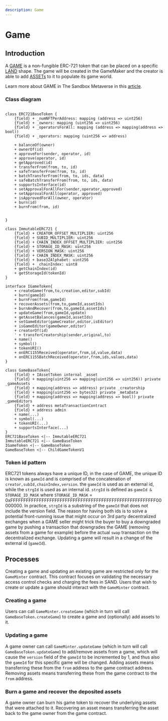 ```yaml
---
description: Game
---
```


# Game

## Introduction

A [GAME]() is a non-fungible ERC-721 token that can be placed on a specific [LAND](../land/land.md) shape. The game will be created in the GameMaker and the creator is able to add [ASSETs](../asset/asset.md) to it to populate its game world.

Learn more about GAME in The Sandbox Metaverse in this [article]().

### Class diagram

```plantuml

class ERC721BaseToken {
    {field} + _numNFTPerAddress: mapping (address => uint256)
    {field} + _owners: mapping (uint256 => uint256)
    {field} + _operatorsForAll: mapping (address => mapping(address => bool))
    {field} + _operators: mapping (uint256 => address)

    + balanceOf(owner)
    + ownerOf(id)
    + approveFor(sender, operator, id)
    + approve(operator, id)
    + getApproved(id)
    + transferFrom(from, to, id)
    + safeTransferFrom(from, to, id)
    + batchTransferFrom(from, to, ids, data)
    + safeBatchTransferFrom(from, to, ids, data)
    + supportsInterface(id)
    + setApprovalForAllFor(sender,operator,approved)
    + setApprovalForAll(operator, approved)
    + isApprovedForAll(owner, operator)
    + burn(id)
    + burnFrom(from, id)


}

class ImmutableERC721 {
    {field} + CREATOR_OFFSET_MULTIPLIER: uint256
    {field} + SUBID_MULTIPLIER: uint256
    {field} + CHAIN_INDEX_OFFSET_MULTIPLIER: uint256
    {field} + STORAGE_ID_MASK: uint256
    {field} + VERSION_MASK: uint256
    {field} + CHAIN_INDEX_MASK: uint256
    {field} + base32Alphabet: uint256
    {field} + _chainIndex: uint8
    + getChainIndex(id)
    + getStorageId(tokenId)
}

interface IGameToken{
    + createGame(from,to,creation,editor,subId)
    + burn(gameId)
    + burnFrom(from,gameId)
    + recoverAssets(from,to,gameId,assetIds)
    + burnAndRecover(from,to,gameId,assetIds)
    + updateGame(from,gameId,update)
    + getAssetBalances(gameId,assetIds)
    + setGameEditor(gameCreator,editor,isEditor)
    + isGameEditor(gameOwner,editor)
    + creatorOf(id)
    ' + transferCreatorship(sender,original,to)
    + name()
    + symbol()
    + tokenURI()
    + onERC1155Received(operator,from,id,value,data)
    + onERC1155BatchReceived(operator,from,ids,values,data)
}

class GameBaseToken{
    {field} + IAssetToken internal _asset
    {field} + mapping(uint256 => mapping(uint256 => uint256)) private _gameAssets
    {field} + mapping(address => address) private _creatorship
    {field} + mapping(uint256 => bytes32) private _metaData
    {field} + mapping(address => mapping(address => bool)) private _gameEditors
    {field} + address metaTransactionContract
    {field} + address admin
    + name(...)
    + symbol(...)
    + tokenURI(...)
    + supportsInterface(...)
}
ERC721BaseToken <|-- ImmutableERC721
ImmutableERC721 <|-- GameBaseToken
IGameToken <|-- GameBaseToken
GameBaseToken <|-- ChildGameTokenV1
```

### Token id pattern

ERC721 tokens always have a unique ID, in the case of GAME, the unique ID is known as `gameId` and is comprised of the concatenation of `creator,subId,chainIndex,version`. the `gameId` is used as an external id, while the `strgId` is used as an internal id. `strgId` is defined as `gameId & STORAGE_ID_MASK` where `STORAGE_ID_MASK` = 0xFFFFFFFFFFFFFFFFFFFFFFFFFFFFFFFFFFFFFFFFFFFFFFFFFFFFFFFF00000000. In practice, `strgId` is a substring of the `gameId` that does not include the version field. The reason for having both ids is to solve a potential front-running issue that might occur on 3rd party decentralized exchanges when a GAME seller might trick the buyer to buy a downgraded game by pushing a transaction that downgrades the GAME (removing assets from a game for example) before the actual `swap` transaction on the decentralized exchange. Updating a game will result in a change of the external id (`gameId`).

## Processes

Creating a game and updating an existing game are restricted only for the `GameMinter` contract. This contract focuses on validating
the necessary access control checks and charging the fees in SAND. Users that wish to create or update a game should interact with the
`GameMinter` contract.

### Creating a game

Users can call `GameMinter.createGame` (which in turn will call `GameBaseToken.createGame`) to create a game and (optionally) add assets to it.

### Updating a game

A game owner can call `GameMinter.updateGame` (which in turn will call `GameBaseToken.updateGame`) to add/remove assets from a game, which will cause the `version` field of the `gameId` to be incremented by 1, and thus also the `gameId` for this specific game will be changed. Adding assets means transferring these from the `from` address to the game contract address. Removing assets means transferring these from the game contract to the `from` address.

### Burn a game and recover the deposited assets

A game owner can burn his game token to recover the underlying assets that were attached to it. Recovering an asset means transferring the asset back to the game owner from the game contract.

<!-- ### Transfer creatorship

When a game is created, the original creator of the game is stored in the first 20 bytes of the `gameId`.
The creatorship of a specific game can be transferred to another account by calling `transferCreatorship`.
This function can be called either by the current creator or by a super-operator nominated by him. The current creator of a game can be queried using a call to `creatorOf(uint256 id)`. -->
